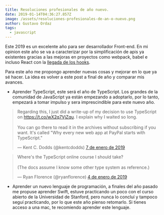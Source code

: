 ```yaml
---
title: Resoluciones profesionales de año nuevo.
date: 2019-01-14T04:36:27.857Z
image: /assets/resoluciones-profesionales-de-an-o-nuevo.png
author: Gustavo Ordaz
tags:
  - javascript
---
```

Este 2019 es un excelente año para ser desarrollador Front-end. En mi opinion este año se va a caracterizar por la simplificación de apis ya existentes gracias a las mejoras en proyectos como webpack, babel e incluso React con la [llegada de los hooks](https://reactjs.org/blog/2018/11/27/react-16-roadmap.html#react-16x-q1-2019-the-one-with-hooks).

Para este año me propongo aprender nuevas cosas y mejorar en lo que ya sé hacer. La idea es volver a este post a final de año y comparar mis avances.

 - Aprender TypeScript, este será el año de TypeScript. Los grandes de la comunidad de JavaScript  ya están empezando a adoptarlo, por lo tanto, empezará a tomar impulso y sera imprescindible para este nuevo año.

<blockquote class="twitter-tweet" data-conversation="none" data-lang="es"><p lang="en" dir="ltr">Regarding this, I just did a write-up of my decision to use TypeScript on <a href="https://t.co/wX2q7VjZqu">https://t.co/wX2q7VjZqu</a>. I explain why I waited so long.<br><br>You can go there to read it in the archives without subscribing if you want. It&#39;s called &quot;Why every new web app at PayPal starts with TypeScript.&quot;</p>&mdash; Kent C. Dodds (@kentcdodds) <a href="https://twitter.com/kentcdodds/status/1082403217890144256?ref_src=twsrc%5Etfw">7 de enero de 2019</a></blockquote>

<blockquote class="twitter-tweet" data-lang="es"><p lang="en" dir="ltr">Where&#39;s the TypeScript online course I should take?<br><br>(The docs assume I know some other type system as reference.)</p>&mdash; Ryan Florence (@ryanflorence) <a href="https://twitter.com/ryanflorence/status/1081285797804789760?ref_src=twsrc%5Etfw">4 de enero de 2019</a></blockquote>

 - Aprender un nuevo lenguaje de programación, a finales del año pasado me propuse aprender Swift, estuve practicando un poco con el curso abierto de la Universidad de Stanford, pero nunca lo concluí y tampoco seguí practicando, por lo que este año pienso retomarlo. Si tienes acceso a una mac, te recomiendo aprender este lenguaje.
